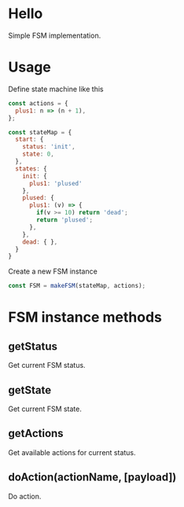 # Hello

Simple FSM implementation.

# Usage

Define state machine like this

```js
const actions = {
  plus1: n => (n + 1),
};

const stateMap = {
  start: {
    status: 'init',
    state: 0,
  },
  states: {
    init: {
      plus1: 'plused'
    },
    plused: {
      plus1: (v) => {
        if(v >= 10) return 'dead';
        return 'plused';
      },
    },
    dead: { },
  }
}
```

Create a new FSM instance

```js
const FSM = makeFSM(stateMap, actions);

```

# FSM instance methods

## getStatus

Get current FSM status.

## getState

Get current FSM state.

## getActions

Get available actions for current status.

## doAction(actionName, [payload])

Do action.
